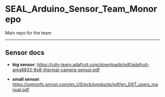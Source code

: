# SEAL_Arduino_Sensor_Team_Monorepo
Main repo for the team

---

## Sensor docs
- **big sensor**: https://cdn-learn.adafruit.com/downloads/pdf/adafruit-amg8833-8x8-thermal-camera-sensor.pdf

- **small sensor**: https://omronfs.omron.com/en_US/ecb/products/pdf/en_D6T_users_manual.pdf
